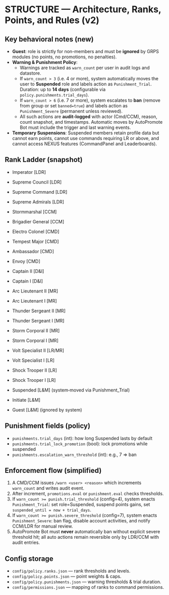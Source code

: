# STRUCTURE — Architecture, Ranks, Points, and Rules (v2)

## Key behavioral notes (new)
- **Guest**: role is strictly for non-members and must be **ignored** by GRPS modules (no points, no promotions, no penalties).
- **Warning & Punishment Policy**:
  - Warnings are tracked as `warn_count` per user in audit logs and datastore.
  - If `warn_count > 3` (i.e. 4 or more), system automatically moves the user to **Suspended** role and labels action as `Punishment_Trial`. Duration: up to **14 days** (configurable via `policy.punishments.trial_days`).
  - If `warn_count > 6` (i.e. 7 or more), system escalates to **ban** (remove from group or set `banned=true`) and labels action as `Punishment_Severe` (permanent unless reviewed).
  - All such actions are **audit‑logged** with actor (Cmd/CCM), reason, count snapshot, and timestamps. Automatic moves by AutoPromote Bot must include the trigger and last warning events.
- **Temporary Suspensions**: Suspended members retain profile data but cannot earn points, cannot use commands requiring LR or above, and cannot access NEXUS features (CommandPanel and Leaderboards).

## Rank Ladder (snapshot)
- Imperator [LDR]
- Supreme Council [LDR]
- Supreme Command [LDR]
- Supreme Admirals [LDR]

- Stormmarshal [CCM]
- Brigadier General [CCM]
- Electro Colonel [CMD]
- Tempest Major [CMD]

- Ambassador [CMD]
- Envoy [CMD]

- Captain II [D&I]
- Captain I [D&I]

- Arc Lieutenant II [MR]
- Arc Lieutenant I [MR]
- Thunder Sergeant II [MR]
- Thunder Sergeant I [MR]
- Storm Corporal II [MR]
- Storm Corporal I [MR]
- Volt Specialist II [LR/MR]
- Volt Specialist I [LR]
- Shock Trooper II [LR]
- Shock Trooper I [LR]

- Suspended [L&M]  (system‑moved via Punishment_Trial)
- Initiate [L&M]
- Guest [L&M]  (ignored by system)

## Punishment fields (policy)
- `punishments.trial_days` (int): how long Suspended lasts by default
- `punishments.trial_lock_promotion` (bool): lock promotions while suspended
- `punishments.escalation_warn_threshold` (int): e.g., 7 => ban

## Enforcement flow (simplified)
1. A CMD/CCM issues `/warn <user> <reason>` which increments `warn_count` and writes audit event.
2. After increment, `promotions.eval` or `punishment.eval` checks thresholds.
3. If `warn_count >= punish.trial_threshold` (config=4), system enacts `Punishment_Trial`: set role=Suspended, suspend points gains, set `suspended_until = now + trial_days`.
4. If `warn_count >= punish.severe_threshold` (config=7), system enacts `Punishment_Severe`: ban flag, disable account activities, and notify CCM/LDR for manual review.
5. AutoPromote Bot must **never** automatically ban without explicit severe threshold hit; all auto actions remain reversible only by LDR/CCM with audit entries.

## Config storage
- `config/policy.ranks.json` — rank thresholds and levels.
- `config/policy.points.json` — point weights & caps.
- `config/policy.punishments.json` — warning thresholds & trial duration.
- `config/permissions.json` — mapping of ranks to command permissions.
